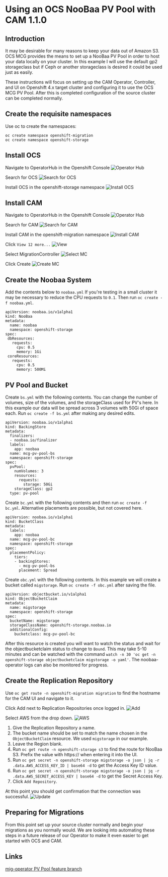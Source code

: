 Using an OCS NooBaa PV Pool with CAM 1.1.0
==========================================

Introduction
------------
It may be desirable for many reasons to keep your data out of Amazon S3. OCS MCG provides the means to set up a NooBaa PV Pool in order to host your data locally on your cluster. In this example I will use the default gp2 storageclass but if Ceph or another storageclass is desired it could be used just as easily.

These instructions will focus on setting up the CAM Operator, Controller, and UI on Openshift 4.x target cluster and configuring it to use the OCS MCG PV Pool. After this is completed configuration of the source cluster can be completed normally.

Create the requisite namespaces
----------------------------------------
Use oc to create the namespaces:
```
oc create namespace openshift-migration
oc create namespace openshift-storage
```

Install OCS
-----------
Navigate to OperatorHub in the Openshift Console
![Operator Hub](https://github.com/jmontleon/blogpost/blob/master/cam-ocs-pvpool/OHub.png)

Search for OCS
![Search for OCS](https://github.com/jmontleon/blogpost/blob/master/cam-ocs-pvpool/OCSSearch.png)

Install OCS in the openshift-storage namespace
![Install OCS](https://github.com/jmontleon/blogpost/blob/master/cam-ocs-pvpool/InstallOCS.png)

Install CAM
-----------
Navigate to OperatorHub in the Openshift Console
![Operator Hub](https://github.com/jmontleon/blogpost/blob/master/cam-ocs-pvpool/OHub.png)

Search for CAM
![Search for CAM](https://github.com/jmontleon/blogpost/blob/master/cam-ocs-pvpool/CAMSearch.png)

Install CAM in the openshift-migration namespace
![Install CAM](https://github.com/jmontleon/blogpost/blob/master/cam-ocs-pvpool/CAMInstall.png)

Click `View 12 more...`
![View](https://github.com/jmontleon/blogpost/blob/master/cam-ocs-pvpool/View.png)

Select MigrationController
![Select MC](https://github.com/jmontleon/blogpost/blob/master/cam-ocs-pvpool/SelectMC.png)

Click Create
![Create MC](https://github.com/jmontleon/blogpost/blob/master/cam-ocs-pvpool/CreateMC.png)

Create the Noobaa System
------------------------
Add the contents below to `noobaa.yml` If you're testing in a small cluster it may be necessary to reduce the CPU requests to `0.1`. Then run `oc create -f noobaa.yml`.

```
apiVersion: noobaa.io/v1alpha1
kind: NooBaa
metadata:
  name: noobaa
  namespace: openshift-storage
spec:
 dbResources:
   requests:
     cpu: 0.5
     memory: 1Gi
 coreResources:
   requests:
     cpu: 0.5
     memory: 500Mi
```

PV Pool and Bucket
------------------
Create `bs.yml` with the following contents. You can change the number of volumes, size of the volumes, and the storageClass used for PV's here. In this example our data will be spread across 3 volumes with 50Gi of space each. Run `oc create -f bs.yml` after making any desired edits.

```
apiVersion: noobaa.io/v1alpha1
kind: BackingStore
metadata:
  finalizers:
  - noobaa.io/finalizer
  labels:
    app: noobaa
  name: mcg-pv-pool-bs
  namespace: openshift-storage
spec:
  pvPool:
    numVolumes: 3
    resources:
      requests:
        storage: 50Gi
    storageClass: gp2
  type: pv-pool
```

Create `bc.yml` with the following contents and then run `oc create -f bc.yml`. Alternative placements are possible, but not covered here.
```
apiVersion: noobaa.io/v1alpha1
kind: BucketClass
metadata:
  labels:
    app: noobaa
  name: mcg-pv-pool-bc
  namespace: openshift-storage
spec:
  placementPolicy:
    tiers:
    - backingStores:
      - mcg-pv-pool-bs
      placement: Spread
```

Create `obc.yml` with the following contents. In this example we will create a bucket called `migstorage`. Run `oc create -f obc.yml` after saving the file.
```
apiVersion: objectbucket.io/v1alpha1
kind: ObjectBucketClaim
metadata:
  name: migstorage
  namespace: openshift-storage
spec:
  bucketName: migstorage
  storageClassName: openshift-storage.noobaa.io
  additionalConfig:
    bucketclass: mcg-pv-pool-bc
```

After this resource is created you will want to watch the status and wait for the objectbucketclaim status to change to `Bound`. This may take 5-10 minutes and can be watched with the command `watch -n 30 'oc get -n openshift-storage objectbucketclaim migstorage -o yaml'`. The noobaa-operator logs can also be monitored for progress.

Create the Replication Repository
---------------------------------
Use `oc get route -n openshift-migration migration` to find the hostname for the CAM UI and navigate to it.

Click Add next to Replication Repositories once logged in.
![Add](https://github.com/jmontleon/blogpost/blob/master/cam-ocs-pvpool/Add.png)

Select AWS from the drop down.
![AWS](https://github.com/jmontleon/blogpost/blob/master/cam-ocs-pvpool/Aws.png)

1. Give the Replication Repository a name.
1. The bucket name should be set to match the name chosen in the `ObjectBucketClaim` resource. We used `migstorage` in our example.
1. Leave the Region blank.
1. Run `oc get route -n openshift-storage s3` to find the route for NooBaa S3. Prefix the value with https:// when entering it into the UI.
1. Run `oc get secret -n openshift-storage migstorage -o json | jq -r .data.AWS_ACCESS_KEY_ID | base64 -d` to get the Access Key ID value.
1. Run `oc get secret -n openshift-storage migstorage -o json | jq -r .data.AWS_SECRET_ACCESS_KEY | base64 -d` to get the Secret Access Key.
1. Click `Add Repository`.

At this point you should get confirmation that the connection was successful.
![Update](https://github.com/jmontleon/blogpost/blob/master/cam-ocs-pvpool/Update.png)

Preparing for Migrations
------------------------
From this point set up your source cluster normally and begin your migrations as you normally would. We are looking into automating these steps in a future release of our Operator to make it even easier to get started with OCS and CAM.

Links
-----
[mig-operator PV Pool feature branch](https://github.com/fusor/mig-operator/tree/feature-pv-pool)
